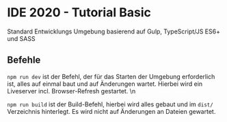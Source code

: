 # IDE 2020 - Tutorial Basic

Standard Entwicklungs Umgebung basierend auf Gulp, TypeScript/JS ES6+ und SASS

## Befehle

`npm run dev` ist der Befehl, der für das Starten der Umgebung erforderlich ist, alles auf einmal baut und auf Änderungen wartet. Hierbei wird ein Liveserver incl. Browser-Refresh gestartet. \n

`npm run build` ist der Build-Befehl, hierbei wird alles gebaut und im `dist/` Verzeichnis hinterlegt. Es wird nicht auf Änderungen an Dateien gewartet.